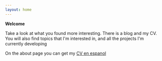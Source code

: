 ```yaml
---
layout: home
---
```


**Welcome**

Take a look at what you found more interesting. There is a blog and my CV. You will also find topics that I'm interested in, and all the projects I'm currently developing

On the about page you can get my [CV en espanol](cvespanol)
